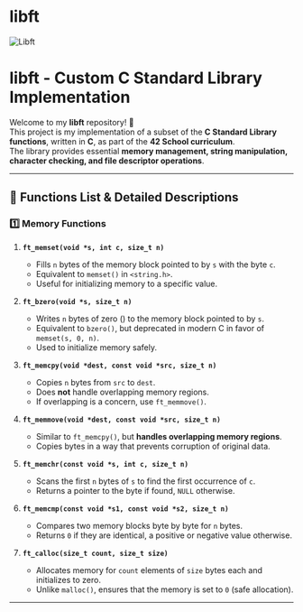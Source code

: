 # libft


![Libft](https://user-images.githubusercontent.com/58959408/150704272-0d7b454d-2872-4695-aade-e5bc9c3b79aa.jpg)

# **libft - Custom C Standard Library Implementation**

Welcome to my **libft** repository! 🚀  
This project is my implementation of a subset of the **C Standard Library functions**, written in **C**, as part of the **42 School curriculum**.  
The library provides essential **memory management, string manipulation, character checking, and file descriptor operations**.  

---

## 📌 **Functions List & Detailed Descriptions**

### **1️⃣ Memory Functions**

1. **`ft_memset(void *s, int c, size_t n)`**  
   - Fills `n` bytes of the memory block pointed to by `s` with the byte `c`.  
   - Equivalent to `memset()` in `<string.h>`.  
   - Useful for initializing memory to a specific value.

2. **`ft_bzero(void *s, size_t n)`**  
   - Writes `n` bytes of zero (` `) to the memory block pointed to by `s`.  
   - Equivalent to `bzero()`, but deprecated in modern C in favor of `memset(s, 0, n)`.  
   - Used to initialize memory safely.

3. **`ft_memcpy(void *dest, const void *src, size_t n)`**  
   - Copies `n` bytes from `src` to `dest`.  
   - Does **not** handle overlapping memory regions.  
   - If overlapping is a concern, use `ft_memmove()`.

4. **`ft_memmove(void *dest, const void *src, size_t n)`**  
   - Similar to `ft_memcpy()`, but **handles overlapping memory regions**.  
   - Copies bytes in a way that prevents corruption of original data.

5. **`ft_memchr(const void *s, int c, size_t n)`**  
   - Scans the first `n` bytes of `s` to find the first occurrence of `c`.  
   - Returns a pointer to the byte if found, `NULL` otherwise.

6. **`ft_memcmp(const void *s1, const void *s2, size_t n)`**  
   - Compares two memory blocks byte by byte for `n` bytes.  
   - Returns `0` if they are identical, a positive or negative value otherwise.

7. **`ft_calloc(size_t count, size_t size)`**  
   - Allocates memory for `count` elements of `size` bytes each and initializes to zero.  
   - Unlike `malloc()`, ensures that the memory is set to `0` (safe allocation).

---
